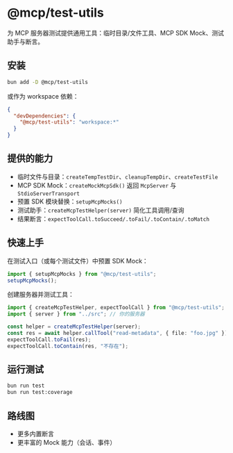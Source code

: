 # @mcp/test-utils

为 MCP 服务器测试提供通用工具：临时目录/文件工具、MCP SDK Mock、测试助手与断言。

## 安装

```bash
bun add -D @mcp/test-utils
```

或作为 workspace 依赖：

```json
{
  "devDependencies": {
    "@mcp/test-utils": "workspace:*"
  }
}
```

## 提供的能力
- 临时文件与目录：`createTempTestDir`、`cleanupTempDir`、`createTestFile`
- MCP SDK Mock：`createMockMcpSdk()` 返回 `McpServer` 与 `StdioServerTransport`
- 预置 SDK 模块替换：`setupMcpMocks()`
- 测试助手：`createMcpTestHelper(server)` 简化工具调用/查询
- 结果断言：`expectToolCall.toSucceed/.toFail/.toContain/.toMatch`

## 快速上手
在测试入口（或每个测试文件）中预置 SDK Mock：

```ts
import { setupMcpMocks } from "@mcp/test-utils";
setupMcpMocks();
```

创建服务器并测试工具：

```ts
import { createMcpTestHelper, expectToolCall } from "@mcp/test-utils";
import { server } from "../src"; // 你的服务器

const helper = createMcpTestHelper(server);
const res = await helper.callTool("read-metadata", { file: "foo.jpg" });
expectToolCall.toFail(res);
expectToolCall.toContain(res, "不存在");
```

## 运行测试

```bash
bun run test
bun run test:coverage
```

## 路线图
- 更多内置断言
- 更丰富的 Mock 能力（会话、事件）
